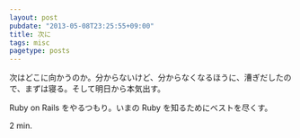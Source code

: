 ```yaml
---
layout: post
pubdate: "2013-05-08T23:25:55+09:00"
title: 次に
tags: misc
pagetype: posts
---
```

次はどこに向かうのか。分からないけど、分からなくなるほうに、漕ぎだしたので、まずは寝る。そして明日から本気出す。

Ruby on Rails をやるつもり。いまの Ruby を知るためにベストを尽くす。

2 min.
